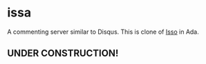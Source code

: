 # issa

A commenting server similar to Disqus.
This is clone of [Isso](https://isso-comments.de/) in Ada.

## UNDER CONSTRUCTION!
